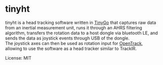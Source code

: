 # tinyht

tinyht is a head tracking software written in [TinyGo](https://github.com/tinygo-org/tinygo) that captures raw data from an inertial measurement unit,
runs it through an AHRS filtering algorithm, transfers the rotation data to a host dongle via bluetooth LE, and
sends the data as joystick events through USB of the dongle.  
The joystick axes can then be used as rotation input for [OpenTrack](https://github.com/opentrack/opentrack), allowing to use the software as a
head tracker similar to TrackIR.

License: MIT
